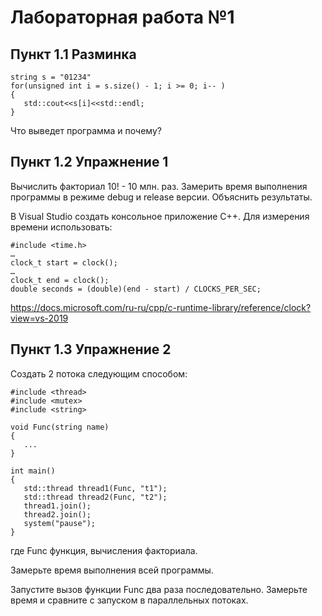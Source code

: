# Лабораторная работа №1

## Пункт 1.1 Разминка
```
string s = "01234"
for(unsigned int i = s.size() - 1; i >= 0; i-- )
{
   std::cout<<s[i]<<std::endl;
}
```
Что выведет программа и почему?
## Пункт 1.2 Упражнение 1
Вычислить факториал 10! - 10 млн. раз. Замерить время выполнения программы в режиме debug и release версии. Объяснить результаты.

В Visual Studio создать консольное приложение С++. Для измерения времени использовать:
```
#include <time.h>
…
clock_t start = clock();
…
clock_t end = clock();
double seconds = (double)(end - start) / CLOCKS_PER_SEC;
```
https://docs.microsoft.com/ru-ru/cpp/c-runtime-library/reference/clock?view=vs-2019

## Пункт 1.3 Упражнение 2
Создать 2 потока следующим способом:
```
#include <thread>
#include <mutex>
#include <string>

void Func(string name)
{
   ...
}

int main()
{
   std::thread thread1(Func, "t1");
   std::thread thread2(Func, "t2");
   thread1.join();
   thread2.join();
   system("pause");
}
```
где Func функция, вычисления факториала.

Замерьте время выполнения всей программы.

Запустите вызов функции Func два раза последовательно. Замерьте время и сравните с запуском в параллельных потоках.
 

